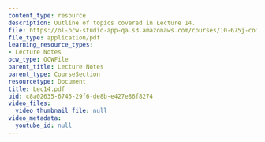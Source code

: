 ```yaml
---
content_type: resource
description: Outline of topics covered in Lecture 14.
file: https://ol-ocw-studio-app-qa.s3.amazonaws.com/courses/10-675j-computational-quantum-mechanics-of-molecular-and-extended-systems-fall-2004/c8a02635674529f6de8be427e86f8274_Lec14.pdf
file_type: application/pdf
learning_resource_types:
- Lecture Notes
ocw_type: OCWFile
parent_title: Lecture Notes
parent_type: CourseSection
resourcetype: Document
title: Lec14.pdf
uid: c8a02635-6745-29f6-de8b-e427e86f8274
video_files:
  video_thumbnail_file: null
video_metadata:
  youtube_id: null
---
```

